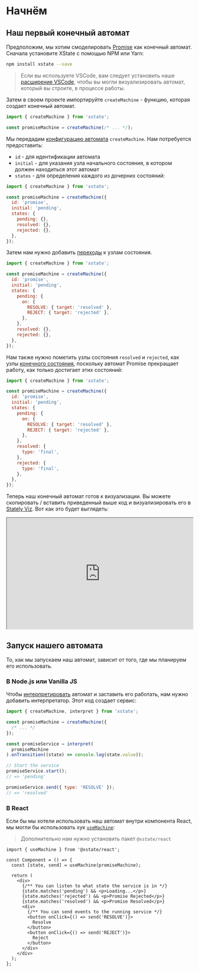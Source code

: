 # Начнём

## Наш первый конечный автомат

Предположим, мы хотим смоделировать [Promise](https://developer.mozilla.org/en-US/docs/Web/JavaScript/Reference/Global_Objects/Promise) как конечный автомат. Сначала установите XState с помощью NPM или Yarn:

```bash
npm install xstate --save
```

> Если вы используете VSCode, вам следует установить наше [расширение VSCode](https://marketplace.visualstudio.com/items?itemName=mattpocock.xstate-vscode), чтобы вы могли визуализировать автомат, который вы строите, в процессе работы.

Затем в своем проекте импортируйте `createMachine` - функцию, которая создает конечный автомат.

```js
import { createMachine } from 'xstate';

const promiseMachine = createMachine(/* ... */);
```

Мы передадим [конфигурацию автомата](./machines.md#configuration) `createMachine`. Нам потребуется предоставить:

- `id` - для идентификации автомата
- `initial` - для указания узла начального состояния, в котором должен находиться этот автомат
- `states` - для определения каждого из дочерних состояний:

```js
import { createMachine } from 'xstate';

const promiseMachine = createMachine({
  id: 'promise',
  initial: 'pending',
  states: {
    pending: {},
    resolved: {},
    rejected: {},
  },
});
```

Затем нам нужно добавить [переходы](./transitions.md) к узлам состояния.

```js
import { createMachine } from 'xstate';

const promiseMachine = createMachine({
  id: 'promise',
  initial: 'pending',
  states: {
    pending: {
      on: {
        RESOLVE: { target: 'resolved' },
        REJECT: { target: 'rejected' },
      },
    },
    resolved: {},
    rejected: {},
  },
});
```

Нам также нужно пометить узлы состояния `resolved` и `rejected`, как узлы [конечного состояния](./final.md), поскольку автомат Promise прекращает работу, как только достигает этих состояний:

```js
import { createMachine } from 'xstate';

const promiseMachine = createMachine({
  id: 'promise',
  initial: 'pending',
  states: {
    pending: {
      on: {
        RESOLVE: { target: 'resolved' },
        REJECT: { target: 'rejected' },
      },
    },
    resolved: {
      type: 'final',
    },
    rejected: {
      type: 'final',
    },
  },
});
```

Теперь наш конечный автомат готов к визуализации. Вы можете скопировать / вставить приведенный выше код и визуализировать его в [Stately Viz](https://stately.ai/viz). Вот как это будет выглядеть:

<iframe src="https://stately.ai/viz/embed/68548871-eecb-479b-b92a-b261e7d89671?mode=viz&panel=code&readOnly=1&showOriginalLink=1&controls=0&pan=0&zoom=0"
allow="accelerometer; ambient-light-sensor; camera; encrypted-media; geolocation; gyroscope; hid; microphone; midi; payment; usb; vr; xr-spatial-tracking"
sandbox="allow-forms allow-modals allow-popups allow-presentation allow-same-origin allow-scripts" width="100%" height="300"
></iframe>

## Запуск нашего автомата

То, как мы запускаем наш автомат, зависит от того, где мы планируем его использовать.

### В Node.js или Vanilla JS

Чтобы [интерпретировать](./interpretation.md) автомат и заставить его работать, нам нужно добавить интерпретатор. Этот код создает сервис:

```js
import { createMachine, interpret } from 'xstate';

const promiseMachine = createMachine({
  /* ... */
});

const promiseService = interpret(
  promiseMachine
).onTransition((state) => console.log(state.value));

// Start the service
promiseService.start();
// => 'pending'

promiseService.send({ type: 'RESOLVE' });
// => 'resolved'
```

### В React

Если бы мы хотели использовать наш автомат внутри компонента React, мы могли бы использовать хук [`useMachine`](../packages/xstate-react.md):

> Дополнительно нам нужно установить пакет `@xstate/react`

```tsx
import { useMachine } from '@xstate/react';

const Component = () => {
  const [state, send] = useMachine(promiseMachine);

  return (
    <div>
      {/** You can listen to what state the service is in */}
      {state.matches('pending') && <p>Loading...</p>}
      {state.matches('rejected') && <p>Promise Rejected</p>}
      {state.matches('resolved') && <p>Promise Resolved</p>}
      <div>
        {/** You can send events to the running service */}
        <button onClick={() => send('RESOLVE')}>
          Resolve
        </button>
        <button onClick={() => send('REJECT')}>
          Reject
        </button>
      </div>
    </div>
  );
};
```
